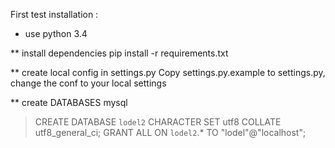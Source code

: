 First test installation :

- use python 3.4

** install dependencies
  pip install -r requirements.txt

** create local config in settings.py
Copy settings.py.example to settings.py, change the conf to your local settings

** create DATABASES
  mysql
  > CREATE DATABASE `lodel2`  CHARACTER SET utf8 COLLATE utf8_general_ci;
  > GRANT ALL ON `lodel2`.* TO "lodel"@"localhost";
